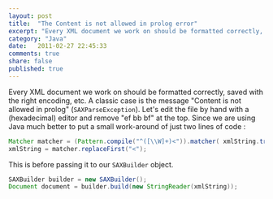 ```yaml
---
layout: post
title:  "The Content is not allowed in prolog error"
excerpt: "Every XML document we work on should be formatted correctly, saved with the right encoding, etc"
category: "Java"
date:   2011-02-27 22:45:33
comments: true
share: false
published: true
---
```

Every XML document we work on should be formatted correctly, saved with the right encoding, etc.
A classic case is the message "Content is not allowed in prolog" (`SAXParseException`).
Let's edit the file by hand with a (hexadecimal) editor and remove "ef bb bf" at the top.
Since we are using Java much better to put a small work-around of just two lines of code :

```java
Matcher matcher = (Pattern.compile("^([\\W]+)<")).matcher( xmlString.trim() );
xmlString = matcher.replaceFirst("<");
```

This is before passing it to our `SAXBuilder` object.

```java
SAXBuilder builder = new SAXBuilder();
Document document = builder.build(new StringReader(xmlString));
```